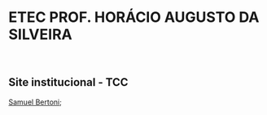 <h1>ETEC PROF. HORÁCIO AUGUSTO DA SILVEIRA</h1> <br>

<h2>Site institucional - TCC</h2> 
<p> 
    <a href="https://github.com/MukaDeveloper/">Samuel Bertoni</a>;
</p>
